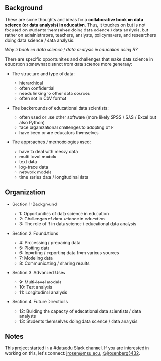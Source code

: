 ## Background

These are some thoughts and ideas for a **collaborative book on data science (or data analysis) in education**. Thus, it touches on but is not focused on students themselves doing data science / data analysis, but rather on administrators, teachers, analysts, policymakers, and researchers doing data science / data analysis.

*Why a book on data science / data analysis in education using R?*

There are specific opportunities and challenges that make data science in education somewhat distinct from data science more generally:

* The structure and type of data:
    * hierarchical
    * often confidential
    * needs linking to other data sources
    * often not in CSV format
    
* The backgrounds of educational data scientists:
    * often used or use other software (more likely SPSS / SAS / Excel but also Python)
    * face organizational challenges to adopting of R
    * have been or are educators themselves 
    
* The approaches / methodologies used:
    * have to deal with messy data
    * multi-level models
    * text data
    * log-trace data
    * network models
    * time series data / longitudinal data

## Organization

* Section 1: Background
    * 1: Opportunities of data science in education
    * 2: Challenges of data science in education
    * 3: The role of R in data science / educational data analysis

* Section 2: Foundations
    * 4: Processing / preparing data
    * 5: Plotting data
    * 6: Inporting / exporting data from various sources
    * 7: Modeling data
    * 8: Communicating / sharing results
    
* Section 3: Advanced Uses
    * 9: Multi-level models 
    * 10: Text analysis
    * 11: Longitudinal analysis
    
* Section 4: Future Directions
    * 12: Building the capacity of educational data scientists / data analysts
    * 13: Students themselves doing data science / data analysis

## Notes

This project started in a #dataedu Slack channel. If you are interested in working on this, let's connect: [jrosen@msu.edu](jrosen@msu.edu), [@jrosenberg6432](http://twitter.com/jrosenberg6432).